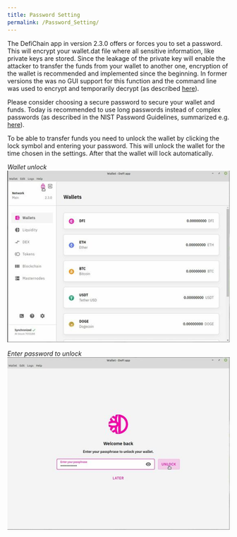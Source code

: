 ```yaml
---
title: Password Setting
permalink: /Password_Setting/
---
```


The DefiChain app in version 2.3.0 offers or forces you to set a password. This will encrypt your wallet.dat file where all sensitive information, like private keys are stored. Since the leakage of the private key will enable the attacker to transfer the funds from your wallet to another one, encryption of the wallet is recommended and implemented since the beginning. In former versions the was no GUI support for this function and the command line was used to encrypt and temporarily decrypt (as described [here](https://github.com/DeFiCh/app/wiki/Wallet-Encryption)).

Please consider choosing a secure password to secure your wallet and funds. Today is recommended to use long passwords instead of complex passwords (as described in the NIST Password Guidelines, summarized e.g. [here](https://auth0.com/blog/dont-pass-on-the-new-nist-password-guidelines/)).

To be able to transfer funds you need to unlock the wallet by clicking the lock symbol and entering your password. This will unlock the wallet for the time chosen in the settings. After that the wallet will lock automatically.

*Wallet unlock*  
![Wallet unlock](./../media/Wallet_Unlock_1.jpg)

*Enter password to unlock*  
![Enter password to unlock](./../media/Wallet_Unlock_2.jpg)
